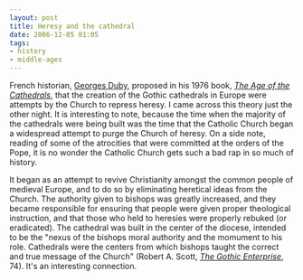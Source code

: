 ```yaml
---
layout: post
title: Heresy and the cathedral
date: 2006-12-05 01:05
tags:
- history
- middle-ages
---
```

<p>French historian, <a href="http://en.wikipedia.org/wiki/Georges_Duby">Georges Duby</a>, proposed in his 1976 book, <a href="http://www.amazon.com/Age-Cathedrals-Art-Society-980-1420/dp/0226167704/sr=8-1/qid=1165445332/ref=pd_bbs_sr_1/103-6982046-6272628?ie=UTF8&amp;s=books"><span style="font-style: italic;">The Age of the Cathedrals</span></a>, that the creation of the Gothic cathedrals in Europe were attempts by the Church to repress heresy.  I came across this theory just the other night.  It is interesting to note, because the time when the majority of the cathedrals were being built was the time that the Catholic Church began a widespread attempt to purge the Church of heresy.  On a side note, reading of some of the atrocities that were committed at the orders of the Pope, it is no wonder the Catholic Church gets such a bad rap in so much of history.</p>

<p>It began as an attempt to revive Christianity amongst the common people of medieval Europe, and to do so by eliminating heretical ideas from the Church.  The authority given to bishops was greatly increased, and they became responsible for ensuring that people were given proper theological instruction, and that those who held to heresies were properly rebuked (or eradicated).  The cathedral was built in the center of the diocese, intended to be the "nexus of the bishops moral authority and the momument to his role.  Cathedrals were the centers from which bishops taught the correct and true message of the Church" (Robert A. Scott, <a href="http://www.amazon.com/Gothic-Enterprise-Understanding-Medieval-Cathedral/dp/0520231775/sr=1-2/qid=1165445765/ref=pd_bbs_2/103-6982046-6272628?ie=UTF8&amp;s=books"><span style="font-style: italic;">The Gothic Enterprise</span></a>, 74).  It's an interesting connection.</p>
